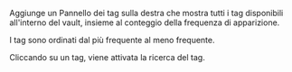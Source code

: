 Aggiunge un Pannello dei tag sulla destra che mostra tutti i tag disponibili all'interno del vault, insieme al conteggio della frequenza di apparizione.

I tag sono ordinati dal più frequente al meno frequente.

Cliccando su un tag, viene attivata la ricerca del tag.
